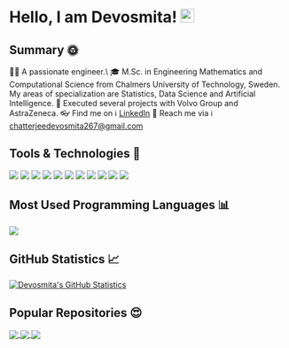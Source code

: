 # Hello, I am Devosmita! <img src="https://media.giphy.com/media/hvRJCLFzcasrR4ia7z/giphy.gif" width="25px">

## Summary :sun_with_face:

:woman_technologist: A passionate engineer.\\
:mortar_board: M.Sc. in Engineering Mathematics and Computational Science from Chalmers University of Technology, Sweden. My areas of specialization are Statistics, Data Science and Artificial Intelligence. 
:gem: Executed several projects with Volvo Group and AstraZeneca.
:eyeglasses: Find me on :information_source: [LinkedIn](https://www.linkedin.com/in/devosmitachatterjee/)
:email: Reach me via :information_source: [chatterjeedevosmita267@gmail.com](mailto:chatterjeedevosmita267@gmail.com)

## Tools & Technologies :wrench:
![](https://img.shields.io/badge/OS-Linux-informational?style=flat&logo=linux&logoColor=white&color=2bbc8a)
![](https://img.shields.io/badge/OS-Windows-informational?style=flat&logo=windows&logoColor=white&color=2bbc8a)
![](https://img.shields.io/badge/Code-Python-informational?style=flat&logo=python&logoColor=white&color=2bbc8a)
![](https://img.shields.io/badge/Code-R-informational?style=flat&logo=r&logoColor=white&color=2bbc8a)
![](https://img.shields.io/badge/Code-MATLAB-informational?style=flat&logo=matlab&logoColor=white&color=2bbc8a)
![](https://img.shields.io/badge/Code-LaTeX-informational?style=flat&logo=latex&logoColor=white&color=2bbc8a)
![](https://img.shields.io/badge/Code-Mathematica-informational?style=flat&logo=mathematica&logoColor=white&color=2bbc8a)
![](https://img.shields.io/badge/Shell-Bash-informational?style=flat&logo=gnu-bash&logoColor=white&color=2bbc8a)
![](https://img.shields.io/badge/Tools-SQL-informational?style=flat&logo=sql&logoColor=white&color=2bbc8a)
![](https://img.shields.io/badge/Code-C-informational?style=flat&logo=c&logoColor=white&color=2bbc8a)
![](https://img.shields.io/badge/Code-C++-informational?style=flat&logo=c++&logoColor=white&color=2bbc8a)

## Most Used Programming Languages :bar_chart:
<a href="https://github.com/devosmitachatterjee2018/devosmitachatterjee2018">
  <img align="center" src="https://github-readme-stats.vercel.app/api/top-langs/?username=devosmitachatterjee2018&hide=java,html,tex&title_color=ffffff&text_color=c9cacc&icon_color=2bbc8a&bg_color=1d1f21&langs_count=3" />
</a>

## GitHub Statistics :chart_with_upwards_trend:
<a href="https://github.com/devosmitachatterjee2018/devosmitachatterjee2018">
  <img align="center" src="https://github-readme-stats.vercel.app/api?username=devosmitachatterjee2018&show_icons=true&line_height=27&count_private=true&title_color=ffffff&text_color=c9cacc&icon_color=2bbc8a&bg_color=1d1f21" alt="Devosmita's GitHub Statistics" />
</a>

## Popular Repositories :heart_eyes:
<a href="https://github.com/devosmitachatterjee2018/DataCleaningTool">
  <img align="center" src="https://github-readme-stats.vercel.app/api/pin/?username=devosmitachatterjee2018&repo=DataCleaningTool&title_color=ffffff&text_color=c9cacc&icon_color=2bbc8a&bg_color=1d1f21" />
</a>     

<a href="https://github.com/devosmitachatterjee2018/Project_Course_in_Mathematical_and_Statistical_Modelling">
  <img align="center" src="https://github-readme-stats.vercel.app/api/pin/?username=devosmitachatterjee2018&repo=Project_Course_in_Mathematical_and_Statistical_Modelling&title_color=ffffff&text_color=c9cacc&icon_color=2bbc8a&bg_color=1d1f21" />
</a>    

<a href="https://github.com/devosmitachatterjee2018/Spatial_Statistics_and_Image_Analysis">
  <img align="center" src="https://github-readme-stats.vercel.app/api/pin/?username=devosmitachatterjee2018&repo=Spatial_Statistics_and_Image_Analysis&title_color=ffffff&text_color=c9cacc&icon_color=2bbc8a&bg_color=1d1f21" />
</a>    
